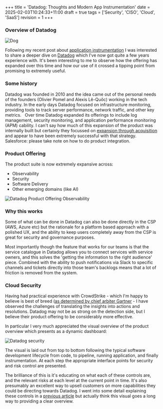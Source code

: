 +++
title = 'Datadog: Thoughts and Modern App Instrumentation'
date = 2025-02-03T10:24:33+11:00
draft = true
tags = ['Security', 'CISO', 'Cloud', 'SaaS']
revision = 1
+++


### Overview of Datadog

![Dog](https://toobstar.github.io/images/caveman_dog.jpeg)

Following my recent post about [application instrumentation](https://toobstar.github.io/posts/2025-02-01_instrumentation/) I was interested to share a deeper dive on [Datadog](https://www.datadoghq.com) which I've now got quite a few years experience with. It's been interesting to me to observe how the offering has expanded over this time and how our use of it crossed a tipping point from promising to extremely useful.

### Some history

Datadog was founded in 2010 and the idea came out of the personal needs of the founders (Olivier Pomel and Alexis Lê-Quôc) working in the tech industry. In the early days Datadog focused on infrastructure monitoring, providing tools to track server performance, network traffic, and other key metrics.   Over time Datadog expanded its offerings to include log management, security monitoring, and application performance monitoring (APM) cability.  I can't say how much of this expansion of the product was internally built but certainly they focussed on [expansion through acquisition](https://www.datadoghq.com/blog/tag/acquisition/) and appear to have been extremely successful with that strategy.  Salesforce: please take note on how to do product integration. 

### Product Offering

The product suite is now extremely expansive across:
- Observability
- Security
- Software Delivery
- Other emerging domains (like AI)

![Datadog Product Offering Observability](https://toobstar.github.io/images/datadog_product_observability.png)


### Why this works

Some of what can be done in Datadog can also be done directly in the CSP (AWS, Azure etc) but the rationale for a platform based approach with a polished UX, and the ability to keep users completely away from the CSP is great for security and governance purposes. 

Most importantly though the feature that works for our teams is that the service catalogue in Datadog allows you to connect services with service owners, and this solves the 'getting the information to the right audience' piece.  Combined with the ability to push notifications via Slack to specific channels and tickets directly into those team's backlogs means that a lot of friction is removed from the system. 


### Cloud Security

Having had practical experience with CrowdStrike - which I'm happy to believe is best of breed ([as determined by chief arbiter Gartner](https://www.crowdstrike.com/en-us/resources/reports/2024-gartner-market-guide-for-cloud-native-application-protection-platforms/) - I have observed the challenges of translating the insights into actions and resolutions.  Datadog may not be as strong on the detection side, but I believe their product offering to be considerably more effective. 

In particular I very much appreciated the visual overview of the product overview which presents as a dynamic dashboard: 

![Datadog security](https://toobstar.github.io/images/datadog_security.png)

The visual is laid out from top to bottom following the typical software development lifecycle from code, to pipeline, running application, and finally instrumentation.  At each step the appropriate interface points for security and risk control are presented.  

The brilliance of this is it's educating on what each of these controls are, and the relevant risks at each level at the current point in time. It's also presumably an excellent way to upsell customers on more capabilities they could be directing towards Datadog.  I went into some detail explaining these controls in a [previous article](https://toobstar.github.io/posts/2024-08-27_cloud_maturity/) but actually think this visual goes a long way to providing a clear overview. 


















